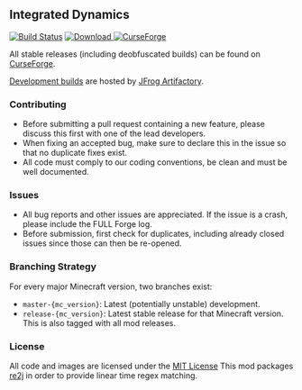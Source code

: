 ## Integrated Dynamics

[![Build Status](https://travis-ci.org/CyclopsMC/IntegratedDynamics.svg?branch=master-1.11)](https://travis-ci.org/CyclopsMC/IntegratedDynamics)
[![Download](https://img.shields.io/maven-metadata/v/https/oss.jfrog.org/artifactory/simple/libs-release/org/cyclops/integrateddynamics/IntegratedDynamics/maven-metadata.xml.svg) ](https://oss.jfrog.org/artifactory/simple/libs-release/org/cyclops/integrateddynamics/IntegratedDynamics/)
[![CurseForge](http://cf.way2muchnoise.eu/full_236307_downloads.svg)](https://minecraft.curseforge.com/projects/integrated-dynamics)

All stable releases (including deobfuscated builds) can be found on [CurseForge](http://minecraft.curseforge.com/projects/integrated-dynamics/files).

[Development builds](https://oss.jfrog.org/artifactory/simple/libs-release/org/cyclops/integrateddynamics/IntegratedDynamics/) are hosted by [JFrog Artifactory](https://www.jfrog.com/artifactory/).

### Contributing
* Before submitting a pull request containing a new feature, please discuss this first with one of the lead developers.
* When fixing an accepted bug, make sure to declare this in the issue so that no duplicate fixes exist.
* All code must comply to our coding conventions, be clean and must be well documented.

### Issues
* All bug reports and other issues are appreciated. If the issue is a crash, please include the FULL Forge log.
* Before submission, first check for duplicates, including already closed issues since those can then be re-opened.

### Branching Strategy

For every major Minecraft version, two branches exist:

* `master-{mc_version}`: Latest (potentially unstable) development.
* `release-{mc_version}`: Latest stable release for that Minecraft version. This is also tagged with all mod releases.

### License
All code and images are licensed under the [MIT License](https://github.com/CyclopsMC/IntegratedDynamics/blob/master-1.8/LICENSE.txt)
This mod packages [re2j](https://github.com/google/re2j/) in order to provide linear time regex matching.
